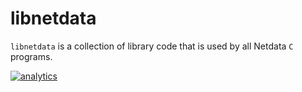 <!--
title: "libnetdata"
description: "libnetdata is a collection of library code used by the various C programs running inside of the open-source Netdata Agent."
custom_edit_url: https://github.com/netdata/netdata/edit/master/libnetdata/README.md
-->

# libnetdata

`libnetdata` is a collection of library code that is used by all Netdata `C` programs.

[![analytics](https://www.google-analytics.com/collect?v=1&aip=1&t=pageview&_s=1&ds=github&dr=https%3A%2F%2Fgithub.com%2Fnetdata%2Fnetdata&dl=https%3A%2F%2Fmy-netdata.io%2Fgithub%2Flibnetdata%2FREADME&_u=MAC~&cid=5792dfd7-8dc4-476b-af31-da2fdb9f93d2&tid=UA-64295674-3)](<>)
